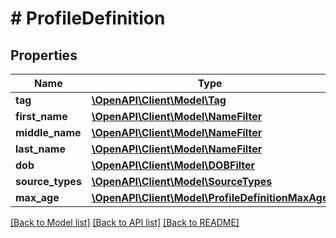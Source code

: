# # ProfileDefinition

## Properties

Name | Type | Description | Notes
------------ | ------------- | ------------- | -------------
**tag** | [**\OpenAPI\Client\Model\Tag**](Tag.md) |  | [optional]
**first_name** | [**\OpenAPI\Client\Model\NameFilter**](NameFilter.md) |  |
**middle_name** | [**\OpenAPI\Client\Model\NameFilter**](NameFilter.md) |  |
**last_name** | [**\OpenAPI\Client\Model\NameFilter**](NameFilter.md) |  |
**dob** | [**\OpenAPI\Client\Model\DOBFilter**](DOBFilter.md) |  |
**source_types** | [**\OpenAPI\Client\Model\SourceTypes**](SourceTypes.md) |  | [optional]
**max_age** | [**\OpenAPI\Client\Model\ProfileDefinitionMaxAge**](ProfileDefinitionMaxAge.md) |  | [optional]

[[Back to Model list]](../../README.md#models) [[Back to API list]](../../README.md#endpoints) [[Back to README]](../../README.md)
